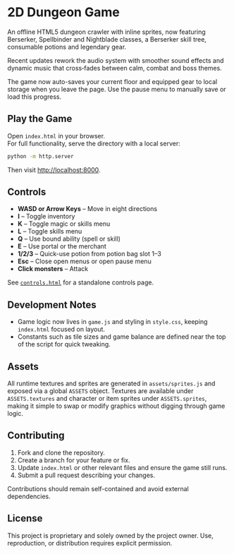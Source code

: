 # 2D Dungeon Game

An offline HTML5 dungeon crawler with inline sprites, now featuring Berserker, Spellbinder and Nightblade classes, a Berserker skill tree, consumable potions and legendary gear.

Recent updates rework the audio system with smoother sound effects and dynamic music that cross‑fades between calm, combat and boss themes.

The game now auto-saves your current floor and equipped gear to local storage when you leave the page. Use the pause menu to manually save or load this progress.

## Play the Game
Open `index.html` in your browser.  
For full functionality, serve the directory with a local server:

```bash
python -m http.server
```

Then visit [http://localhost:8000](http://localhost:8000).

## Controls
- **WASD or Arrow Keys** – Move in eight directions
- **I** – Toggle inventory
- **K** – Toggle magic or skills menu
- **L** – Toggle skills menu
- **Q** – Use bound ability (spell or skill)
- **E** – Use portal or the merchant
- **1/2/3** – Quick-use potion from potion bag slot 1–3
- **Esc** – Close open menus or open pause menu
- **Click monsters** – Attack

See [`controls.html`](controls.html) for a standalone controls page.

## Development Notes
 - Game logic now lives in `game.js` and styling in `style.css`, keeping `index.html` focused on layout.
 - Constants such as tile sizes and game balance are defined near the top of the script for quick tweaking.

## Assets
All runtime textures and sprites are generated in `assets/sprites.js` and exposed via a global `ASSETS` object.  Textures are
available under `ASSETS.textures` and character or item sprites under `ASSETS.sprites`, making it simple to swap or modify
graphics without digging through game logic.

## Contributing
1. Fork and clone the repository.
2. Create a branch for your feature or fix.
3. Update `index.html` or other relevant files and ensure the game still runs.
4. Submit a pull request describing your changes.

Contributions should remain self-contained and avoid external dependencies.


## License
This project is proprietary and solely owned by the project owner. Use, reproduction, or distribution requires explicit permission.
